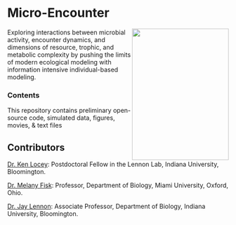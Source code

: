 # Micro-Encounter
<img src="https://upload.wikimedia.org/wikipedia/commons/0/01/Human_neutrophil_ingesting_MRSA.jpg" align="right" width="220" height="300" />


Exploring interactions between microbial activity, encounter dynamics, and dimensions of resource, trophic, and metabolic complexity by pushing the limits of modern ecological modeling with information intensive individual-based modeling.

### Contents
This repository contains preliminary open-source code, simulated data, figures, movies, & text files 

## Contributors
[Dr. Ken Locey](http://kenlocey.weecology.org/): Postdoctoral Fellow in the Lennon Lab, Indiana University, Bloomington.

[Dr. Melany Fisk](http://www.units.miamioh.edu/melanyfisklab/): Professor, Department of Biology, Miami University, Oxford, Ohio.

[Dr. Jay Lennon](http://www.indiana.edu/~microbes/people.php): Associate Professor, Department of Biology, Indiana University, Bloomington.

